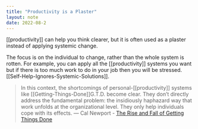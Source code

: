 ```yaml
---
title: "Productivity is a Plaster"
layout: note
date: 2022-08-2
---
```


[[productivity]] can help you think clearer, but it is often used as a plaster instead of applying systemic change.

The focus is on the individual to change, rather than the whole system is rotten. For example, you can apply all the [[productivity]] systems you want but if there is too much work to do in your job then you will be stressed. [[Self-Help-Ignores-Systemic-Solutions]].

> In this context, the shortcomings of personal-[[productivity]] systems like [[Getting-Things-Done]]G.T.D.</a> become clear. They don’t directly address the fundamental problem: the insidiously haphazard way that work unfolds at the organizational level. They only help individuals cope with its effects.
> — Cal Newport - <a href="https://www.newyorker.com/tech/annals-of-technology/the-rise-and-fall-of-getting-things-done" >The Rise and Fall of Getting Things Done</a>
